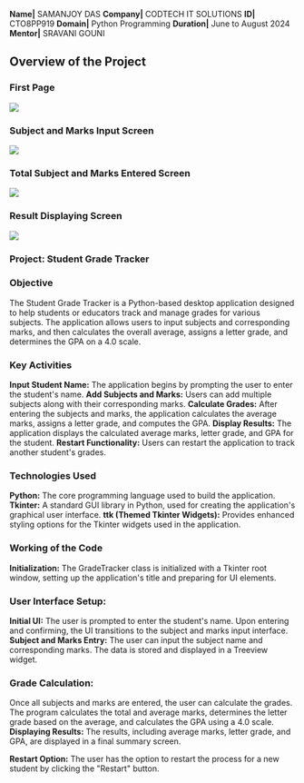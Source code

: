 **Name|** SAMANJOY DAS
**Company|** CODTECH IT SOLUTIONS
**ID|** CTO8PP919
**Domain|** Python Programming
**Duration|** June to August 2024
**Mentor|** SRAVANI GOUNI


## Overview of the Project

### First Page
![](https://github.com/user-attachments/assets/025d9c77-bfe0-4726-bcc5-b6d4ba63108e)

### Subject and Marks Input Screen
![](https://github.com/user-attachments/assets/92ddf90a-5035-4209-8279-93425846b8e9)

### Total Subject and Marks Entered Screen
![](https://github.com/user-attachments/assets/001c03e6-645a-4b4e-8f12-4b40421e9efe)

### Result Displaying Screen
![](https://github.com/user-attachments/assets/a687a58b-bd5c-4706-9308-a95bb4a8ef32)


### Project: Student Grade Tracker

### Objective
The Student Grade Tracker is a Python-based desktop application designed to help students or educators track and manage grades for various subjects. The application allows users to input subjects and corresponding marks, and then calculates the overall average, assigns a letter grade, and determines the GPA on a 4.0 scale.

### Key Activities

**Input Student Name:** The application begins by prompting the user to enter the student's name.
**Add Subjects and Marks:** Users can add multiple subjects along with their corresponding marks.
**Calculate Grades:** After entering the subjects and marks, the application calculates the average marks, assigns a letter grade, and computes the GPA.
**Display Results:** The application displays the calculated average marks, letter grade, and GPA for the student.
**Restart Functionality:** Users can restart the application to track another student's grades.

### Technologies Used

**Python:** The core programming language used to build the application.
**Tkinter:** A standard GUI library in Python, used for creating the application's graphical user interface.
**ttk (Themed Tkinter Widgets):** Provides enhanced styling options for the Tkinter widgets used in the application.
### Working of the Code
**Initialization:** The GradeTracker class is initialized with a Tkinter root window, setting up the application's title and preparing for UI elements.

### User Interface Setup:

**Initial UI:** The user is prompted to enter the student's name. Upon entering and confirming, the UI transitions to the subject and marks input interface.
**Subject and Marks Entry:** The user can input the subject name and corresponding marks. The data is stored and displayed in a Treeview widget.

### Grade Calculation:

Once all subjects and marks are entered, the user can calculate the grades.
The program calculates the total and average marks, determines the letter grade based on the average, and calculates the GPA using a 4.0 scale.
**Displaying Results:** The results, including average marks, letter grade, and GPA, are displayed in a final summary screen.

**Restart Option:** The user has the option to restart the process for a new student by clicking the "Restart" button.
